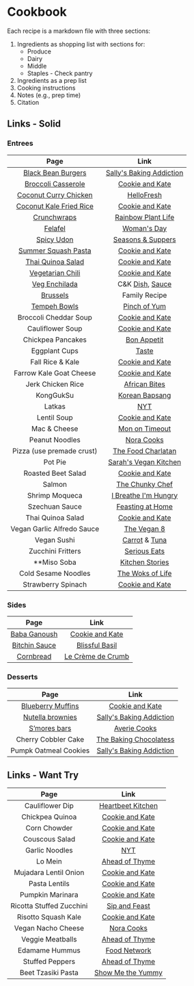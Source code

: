 # Cookbook

Each recipe is a markdown file with three sections:

1. Ingredients as shopping list with sections for:
    - Produce
    - Dairy
    - Middle
    - Staples - Check pantry
2. Ingredients as a prep list
3. Cooking instructions
4. Notes (e.g., prep time)
5. Citation

## Links - Solid

### Entrees

| Page | Link |
| :--: | :--: |
| [Black Bean Burgers](./1_Entrees/BlackBeanBurgers.md) | [Sally's Baking Addiction](https://sallysbakingaddiction.com/best-black-bean-burgers/) |
| [Broccoli Casserole](./1_Entrees/BroccoliQuinoaCassarole.md) | [Cookie and Kate](https://cookieandkate.com/better-broccoli-casserole-recipe/) |
| [Coconut Curry Chicken](./1_Entrees/CoconutCurry.md) | [HelloFresh](https://www.hellofresh.com/recipes/coconut-curry-chicken-5f0e135dc0902c28ff563aa3) |
| [Coconut Kale Fried Rice](./1_Entrees/CoconutKaleRice.md) | [Cookie and Kate](https://cookieandkate.com/spicy-kale-and-coconut-fried-rice/#tasty-recipes-23595-jump-target) |
| [Crunchwraps](./1_Entrees/Crunchwraps.md) | [Rainbow Plant Life](https://rainbowplantlife.com/the-best-vegan-crunchwrap-supreme/) |
| [Felafel](./1_Entrees/Falafel.md) | [Woman's Day](https://www.womansday.com/food-recipes/a32676061/chickpea-spinach-and-quinoa-patties-recipe/) |
| [Spicy Udon](./1_Entrees/Udon.md) | [Seasons & Suppers](https://www.seasonsandsuppers.ca/15-minute-spicy-udon-vegetable-stir-fry/#recipe) |
| [Summer Squash Pasta](./1_Entrees/SummerSquashPasta.md) | [Cookie and Kate](https://cookieandkate.com/creamy-cherry-tomato-summer-squash-pasta/) |
| [Thai Quinoa Salad](./1_Entrees/ThaiQuinoaSalad.md) | [Cookie and Kate](https://cookieandkate.com/thai-peanut-quinoa-salad-recipe/) |
| [Vegetarian Chili](./1_Entrees/VegetarianChili.md) | [Cookie and Kate](https://cookieandkate.com/vegetarian-chili-recipe/) |
| [Veg Enchilada](./1_Entrees/VegetarianEnchiladas.md) | C&K [Dish](https://cookieandkate.com/vegetarian-enchiladas-recipe/), [Sauce](https://cookieandkate.com/enchilada-sauce-recipe/) |
| [Brussels](./1_Entrees/Brussels.md) | Family Recipe |
| [Tempeh Bowls](./1_Entrees/TempehBowls.md) | [Pinch of Yum](https://pinchofyum.com/fall-favorite-maple-mustard-tempeh-bowls) |
| Broccoli Cheddar Soup | [Cookie and Kate](https://cookieandkate.com/broccoli-cheese-soup-recipe/#tasty-recipes-35739-jump-target) |
| Cauliflower Soup | [Cookie and Kate](https://cookieandkate.com/creamy-roasted-cauliflower-soup-recipe/) |
| Chickpea Pancakes | [Bon Appetit](https://www.bonappetit.com/recipe/chickpea-pancakes-with-greens-and-cheese) |
| Eggplant Cups | [Taste](https://www.taste.com.au/recipes/individual-eggplant-parmigiana/gvwiks4a) |
| Fall Rice \& Kale | [Cookie and Kate](https://cookieandkate.com/butternut-squash-wild-rice-stuffing-recipe/) |
| Farrow Kale Goat Cheese | [Cookie and Kate](https://cookieandkate.com/farro-kale-goat-cheese-salad-recipe/) |
| Jerk Chicken Rice | [African Bites](https://www.africanbites.com/one-pot-caribbean-jerk-chicken-rice/) |
| KongGukSu | [Korean Bapsang](https://www.koreanbapsang.com/kongguksu-chilled-soy-milk-noodle-soup/) |
| Latkas | [NYT](https://cooking.nytimes.com/recipes/1015533-classic-potato-latkes) |
| Lentil Soup | [Cookie and Kate](https://cookieandkate.com/best-lentil-soup-recipe/) |
| Mac & Cheese | [Mon on Timeout](https://www.momontimeout.com/best-homemade-baked-mac-and-cheese-recipe/) |
| Peanut Noodles | [Nora Cooks](https://www.noracooks.com/peanut-noodles/) |
| Pizza (use premade crust) | [The Food Charlatan](https://thefoodcharlatan.com/homemade-pizza-recipe/) |
| Pot Pie | [Sarah's Vegan Kitchen](https://sarahsvegankitchen.com/recipes/vegan-chicken-pot-pie/) |
| Roasted Beet Salad | [Cookie and Kate](https://cookieandkate.com/roasted-beet-salad-recipe/) |
| Salmon | [The Chunky Chef](https://www.thechunkychef.com/baked-crusted-dijon-salmon/) |
| Shrimp Moqueca | [I Breathe I'm Hungry](https://www.ibreatheimhungry.com/brazilian-shrimp-stew-moqueca-de/) |
| Szechuan Sauce | [Feasting at Home](https://www.feastingathome.com/chinese-eggplant/) |
| Thai Quinoa Salad | [Cookie and Kate](https://cookieandkate.com/thai-peanut-quinoa-salad-recipe/) |
| Vegan Garlic Alfredo Sauce | [The Vegan 8](https://thevegan8.com/vegan-garlic-alfredo-sauce/) |
| Vegan Sushi | [Carrot](https://www.theedgyveg.com/2020/01/07/vegan-smoked-salmon/) \& [Tuna](https://veganvvocals.com/2021/08/13/vegan-tuna-sushi/) |
| Zucchini Fritters | [Serious Eats](https://www.seriouseats.com/kolokithokeftedes-greek-zucchini-fritters-with-tzatziki-recipe) |
| \*\*Miso Soba | [Kitchen Stories](https://www.kitchenstories.com/en/recipes/soba-noodles-with-miso-marinated-tofu-and-vegetables) |
| Cold Sesame Noodles | [The Woks of Life](https://thewoksoflife.com/cold-sesame-noodles/) |
| Strawberry Spinach | [Cookie and Kate](https://cookieandkate.com/strawberry-and-spinach-salad-with-quinoa-and-goat-cheese/) |

<!--
| [Broccoli Cheddar Soup](./1_Entrees/BroccoliCheddarSoup.md) | [Cookie and Kate](https://cookieandkate.com/broccoli-cheese-soup-recipe/#tasty-recipes-35739-jump-target) |
| [Cauliflower Soup](./1_Entrees/CauliflowerSoup.md) | [Cookie and Kate](https://cookieandkate.com/creamy-roasted-cauliflower-soup-recipe/) |
| [Chickpea pancakes](./1_Entrees/Chickpeapancakes.md) | [Bon Appetit](https://www.bonappetit.com/recipe/chickpea-pancakes-with-greens-and-cheese) |
| [Eggplant Cups](./1_Entrees/EggplantCups.md) | [Taste](https://www.taste.com.au/recipes/individual-eggplant-parmigiana/gvwiks4a) |
| [Fall Rice \& Kale](./1_Entrees/FallRiceKale.md) | [Cookie and Kate](https://cookieandkate.com/butternut-squash-wild-rice-stuffing-recipe/) |
| [Farrow Kale Goat Cheese](./1_Entrees/FarrowKaleGoatCheese.md) | [Cookie and Kate](https://cookieandkate.com/farro-kale-goat-cheese-salad-recipe/) |
| [Jerk Chicken Rice](./1_Entrees/JerkChickenRice.md) | [African Bites](https://www.africanbites.com/one-pot-caribbean-jerk-chicken-rice/) |
| [KongGukSu](./1_Entrees/KongGukSu.md) | [Korean Bapsang](https://www.koreanbapsang.com/kongguksu-chilled-soy-milk-noodle-soup/) |
| [Latkas](./1_Entrees/Latkas.md) | [NYT](https://cooking.nytimes.com/recipes/1015533-classic-potato-latkes) |
| [Lentil Soup](./1_Entrees/LentilSoup.md) | [Cookie and Kate](https://cookieandkate.com/best-lentil-soup-recipe/) |
| [Mac & Cheese](./1_Entrees/MacCheese.md) | [Mom on Timeout](https://www.momontimeout.com/best-homemade-baked-mac-and-cheese-recipe/) |
| [Peanut Noodles](./1_Entrees/PeanutNoodles.md) | [Nora Cooks](https://www.noracooks.com/peanut-noodles/) |
| [Pizza (use premade crust)](./1_Entrees/Pizza.md) | [The Food Charlatan](https://thefoodcharlatan.com/homemade-pizza-recipe/) |
| [Pot Pie](./1_Entrees/PotPie.md) | [Sarah's Vegan Kitchen](https://sarahsvegankitchen.com/recipes/vegan-chicken-pot-pie/) |
| [Roasted Beet Salad](./1_Entrees/RoastedBeetSalad.md) | [Cookie and Kate](https://cookieandkate.com/roasted-beet-salad-recipe/) |
| [Salmon](./1_Entrees/Salmon.md) | [The Chunky Chef](https://www.thechunkychef.com/baked-crusted-dijon-salmon/) |
| [Shrimp Moqueca](./1_Entrees/ShrimpMoqueca.md) | [I Breathe I'm Hungry](https://www.ibreatheimhungry.com/brazilian-shrimp-stew-moqueca-de/) |
| [Szechuan Sauce](./1_Entrees/SzechuanSauce.md) | [Feasting at Home](https://www.feastingathome.com/chinese-eggplant/) |
| [Thai Quinoa Salad](./1_Entrees/ThaiQuinoaSalad.md) | [Cookie and Kate](https://cookieandkate.com/thai-peanut-quinoa-salad-recipe/) |
| [Vegan Garlic Alfredo Sauce](./1_Entrees/VeganGarlicAlfredoSauce.md) | [The Vegan 8](https://thevegan8.com/vegan-garlic-alfredo-sauce/) |
| [Vegan Sushi](./1_Entrees/VeganSushi.md) | [Carrot](https://www.theedgyveg.com/2020/01/07/vegan-smoked-salmon/) \& [Tuna](https://veganvvocals.com/2021/08/13/vegan-tuna-sushi/) |
| [Zucchini Fritters](./1_Entrees/ZucchiniFritters.md) | [Serious Eats](https://www.seriouseats.com/kolokithokeftedes-greek-zucchini-fritters-with-tzatziki-recipe) |
| [Miso Soba](./1_Entrees/MisoSoba.md) | [Kitchen Stories](https://www.kitchenstories.com/en/recipes/soba-noodles-with-miso-marinated-tofu-and-vegetables) |
| [Cold Sesame Noodles](./1_Entrees/ColdSesameNoodles.md) | [The Woks of Life](https://thewoksoflife.com/cold-sesame-noodles/) |
| [Strawberry Spinach](./1_Entrees/StrawberrySpinach.md) | [Cookie and Kate](https://cookieandkate.com/strawberry-and-spinach-salad-with-quinoa-and-goat-cheese/) |
-->

### Sides

| Page | Link |
| :--: | :--: |
| [Baba Ganoush](./1_Entrees/BabaGanoush.md) | [Cookie and Kate](https://cookieandkate.com/epic-baba-ganoush-recipe/#tasty-recipes-26511-jump-target) |
| [Bitchin Sauce](./2_Sides/BitchinDip.md) | [Blissful Basil](https://www.blissfulbasil.com/bitchin-sauce-copycat/#wprm-recipe-container-30640) |
| [Cornbread](./2_Sides/Cornbread.md) | [Le Crème de Crumb](https://www.lecremedelacrumb.com/best-super-moist-cornbread/#wprm-recipe-container-27011) |

### Desserts

| Page | Link |
| :--: | :--: |
| [Blueberry Muffins](./3_Desserts/BlueberryMuffins.md) | [Cookie and Kate](https://cookieandkate.com/healthy-blueberry-muffins/) |
| [Nutella brownies](./3_Desserts/NutellaBrownies.md) | [Sally's Baking Addiction](https://sallysbakingaddiction.com/nutella-brownies/) |
| [S’mores bars](./3_Desserts/SmoresBars.md) | [Averie Cooks](https://www.averiecooks.com/soft-and-gooey-loaded-smores-bars/#mv-creation-778-jtr) |
| Cherry Cobbler Cake | [The Baking Chocolatess](https://www.thebakingchocolatess.com/sour-cherry-cobbler-coffee-cake/) |
| Pumpk Oatmeal Cookies | [Sally's Baking Addiction](https://sallysbakingaddiction.com/chewy-pumpkin-oatmeal-chocolate-chip-cookies/#tasty-recipes-67515) |

<!--
| [Cherry Cobbler Cake](./3_Desserts/CherryCobblerCake.md) | [The Baking Chocolatess](https://www.thebakingchocolatess.com/sour-cherry-cobbler-coffee-cake/) |
| [Pumpk Oatmeal Cookies](./3_Desserts/PumpkOatmealCookies.md) | [Sally's Baking Addiction](https://sallysbakingaddiction.com/chewy-pumpkin-oatmeal-chocolate-chip-cookies/#tasty-recipes-67515) |
-->

## Links - Want Try

| Page | Link |
| :--: | :--: |
| Cauliflower Dip | [Heartbeet Kitchen](https://heartbeetkitchen.com/creamy-roasted-cauliflower-dip/) |
| Chickpea Quinoa | [Cookie and Kate](https://cookieandkate.com/herbed-quinoa-chickpea-salad-recipe/) |
| Corn Chowder | [Cookie and Kate](https://cookieandkate.com/vegetarian-corn-chowder-recipe/) |
| Couscous Salad | [Cookie and Kate](https://cookieandkate.com/mediterranean-couscous-salad-recipe/) |
| Garlic Noodles | [NYT](https://cooking.nytimes.com/recipes/1023012-san-francisco-style-vietnamese-american-garlic-noodles) |
| Lo Mein | [Ahead of Thyme](https://www.aheadofthyme.com/2017/04/easy-15-minute-lo-mein/) |
| Mujadara Lentil Onion | [Cookie and Kate](https://cookieandkate.com/mujaddara-recipe/) |
| Pasta Lentils | [Cookie and Kate](https://cookieandkate.com/hearty-spaghetti-with-lentils-marinara/) |
| Pumpkin Marinara | [Cookie and Kate](https://cookieandkate.com/creamy-pumpkin-marinara-recipe/) |
| Ricotta Stuffed Zucchini | [Sip and Feast](https://www.sipandfeast.com/ricotta-stuffed-zucchini/#recipe) |
| Risotto Squash Kale | [Cookie and Kate](https://cookieandkate.com/steel-cut-oat-risotto-recipe/) |
| Vegan Nacho Cheese | [Nora Cooks](https://www.noracooks.com/easy-vegan-nacho-cheese-sauce/) |
| Veggie Meatballs | [Ahead of Thyme](https://www.aheadofthyme.com/2016/03/quinoa-cauliflower-and-chickpea-vegetarian-meatballs-with-tahini-sauce/) |
| Edamame Hummus | [Food Network](https://www.foodnetwork.com/recipes/food-network-kitchen/edamame-hummus-recipe-1928183) |
| Stuffed Peppers | [Ahead of Thyme](https://www.aheadofthyme.com/easy-vegan-stuffed-bell-peppers/) |
| Beet Tzasiki Pasta | [Show Me the Yummy](https://showmetheyummy.com/beet-pasta-recipe/) |
